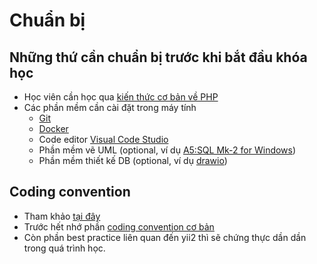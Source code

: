 # Chuẩn bị

## Những thứ cần chuẩn bị trước khi bắt đầu khóa học

* Học viên cần học qua [kiến thức cơ bản về PHP](https://www.w3schools.com/php/DEFAULT.asp)
* Các phần mềm cần cài đặt trong máy tính
  * [Git](../git/install.md)
  * [Docker](../docker/install.md)
  * Code editor [Visual Code Studio](https://code.visualstudio.com/)
  * Phần mềm vẽ UML (optional, ví dụ [A5:SQL Mk-2 for Windows](https://a5m2.mmatsubara.com/index.en.html))
  * Phần mềm thiết kế DB (optional, ví dụ [drawio](https://app.diagrams.net/))

## Coding convention

* Tham khảo [tại đây](https://github.com/umbalaconmeogia/experiment/blob/master/yii2/codingConvention.md)
* Trước hết nhớ phần [coding convention cơ bản](https://github.com/umbalaconmeogia/experiment/blob/master/yii2/codingConvention.md#c%C6%A1-b%E1%BA%A3n)
* Còn phần best practice liên quan đến yii2 thì sẽ chứng thực dần dần trong quá trình học.